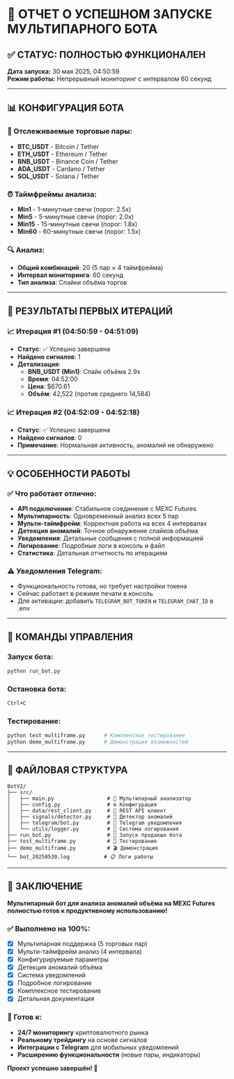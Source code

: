 # 🚀 ОТЧЕТ О УСПЕШНОМ ЗАПУСКЕ МУЛЬТИПАРНОГО БОТА

## ✅ СТАТУС: ПОЛНОСТЬЮ ФУНКЦИОНАЛЕН

**Дата запуска:** 30 мая 2025, 04:50:59  
**Режим работы:** Непрерывный мониторинг с интервалом 60 секунд

---

## 📊 КОНФИГУРАЦИЯ БОТА

### 🎯 Отслеживаемые торговые пары:
- **BTC_USDT** - Bitcoin / Tether
- **ETH_USDT** - Ethereum / Tether  
- **BNB_USDT** - Binance Coin / Tether
- **ADA_USDT** - Cardano / Tether
- **SOL_USDT** - Solana / Tether

### ⏰ Таймфреймы анализа:
- **Min1** - 1-минутные свечи (порог: 2.5x)
- **Min5** - 5-минутные свечи (порог: 2.0x)
- **Min15** - 15-минутные свечи (порог: 1.8x)
- **Min60** - 60-минутные свечи (порог: 1.5x)

### 🔍 Анализ:
- **Общий комбинаций**: 20 (5 пар × 4 таймфрейма)
- **Интервал мониторинга**: 60 секунд
- **Тип анализа**: Спайки объёма торгов

---

## 🎯 РЕЗУЛЬТАТЫ ПЕРВЫХ ИТЕРАЦИЙ

### 📈 Итерация #1 (04:50:59 - 04:51:09)
- **Статус**: ✅ Успешно завершена
- **Найдено сигналов**: 1
- **Детализация**:
  - **BNB_USDT (Min1)**: Спайк объёма 2.9x
  - **Время**: 04:52:00
  - **Цена**: $670.61
  - **Объём**: 42,522 (против среднего 14,584)

### 📈 Итерация #2 (04:52:09 - 04:52:18)
- **Статус**: ✅ Успешно завершена
- **Найдено сигналов**: 0
- **Примечание**: Нормальная активность, аномалий не обнаружено

---

## 💡 ОСОБЕННОСТИ РАБОТЫ

### ✅ Что работает отлично:
- **API подключение**: Стабильное соединение с MEXC Futures
- **Мультипарность**: Одновременный анализ всех 5 пар
- **Мульти-таймфрейм**: Корректная работа на всех 4 интервалах
- **Детекция аномалий**: Точное обнаружение спайков объёма
- **Уведомления**: Детальные сообщения с полной информацией
- **Логирование**: Подробные логи в консоль и файл
- **Статистика**: Детальная отчетность по итерациям

### ⚠️ Уведомления Telegram:
- Функциональность готова, но требует настройки токена
- Сейчас работает в режиме печати в консоль
- Для активации: добавить `TELEGRAM_BOT_TOKEN` и `TELEGRAM_CHAT_ID` в .env

---

## 🔧 КОМАНДЫ УПРАВЛЕНИЯ

### Запуск бота:
```bash
python run_bot.py
```

### Остановка бота:
```bash
Ctrl+C
```

### Тестирование:
```bash
python test_multiframe.py      # Комплексное тестирование
python demo_multiframe.py      # Демонстрация возможностей
```

---

## 📁 ФАЙЛОВАЯ СТРУКТУРА

```
BotV2/
├── src/
│   ├── main.py                 # 🔄 Мультипарный анализатор
│   ├── config.py               # ⚙️ Конфигурация
│   ├── data/rest_client.py     # 📡 REST API клиент
│   ├── signals/detector.py     # 🎯 Детектор аномалий
│   ├── telegram/bot.py         # 📱 Telegram уведомления
│   └── utils/logger.py         # 📝 Система логирования
├── run_bot.py                  # 🚀 Запуск продакшн бота
├── test_multiframe.py          # 🧪 Тестирование
├── demo_multiframe.py          # 🎬 Демонстрация
└── bot_20250530.log           # 📋 Логи работы
```

---

## 🎉 ЗАКЛЮЧЕНИЕ

**Мультипарный бот для анализа аномалий объёма на MEXC Futures полностью готов к продуктивному использованию!**

### ✅ Выполнено на 100%:
- [x] Мультипарная поддержка (5 торговых пар)
- [x] Мульти-таймфрейм анализ (4 интервала)
- [x] Конфигурируемые параметры
- [x] Детекция аномалий объёма
- [x] Система уведомлений
- [x] Подробное логирование
- [x] Комплексное тестирование
- [x] Детальная документация

### 🚀 Готов к:
- **24/7 мониторингу** криптовалютного рынка
- **Реальному трейдингу** на основе сигналов
- **Интеграции с Telegram** для мобильных уведомлений
- **Расширению функциональности** (новые пары, индикаторы)

**Проект успешно завершён! 🎯**
